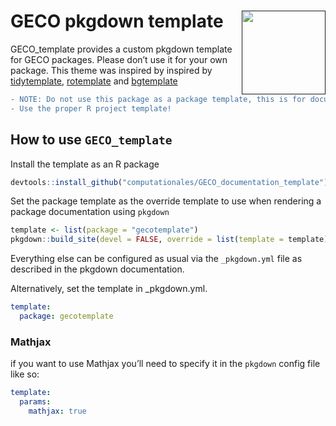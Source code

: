 # GECO pkgdown template <a href=''><img src='https://raw.githubusercontent.com/computationales/GECO_template/main/geco_logo_small.png' align="right" height="134" /></a>

GECO_template provides a custom pkgdown template for GECO
packages. Please don’t use it for your own package. This theme was
inspired by inspired by [tidytemplate](https://github.com/tidyverse/tidytemplate/),
[rotemplate](https://github.com/ropensci-org/rotemplate/) and [bgtemplate](https://github.com/khufkens/bgtemplate)

```diff
- NOTE: Do not use this package as a package template, this is for documentation only!
- Use the proper R project template!
```

## How to use `GECO_template`

Install the template as an R package
``` r
devtools::install_github("computationales/GECO_documentation_template")
```

Set the package template as the override template to use when rendering
a package documentation using `pkgdown`

``` r
template <- list(package = "gecotemplate")
pkgdown::build_site(devel = FALSE, override = list(template = template))
```

Everything else can be configured as usual via the `_pkgdown.yml` file
as described in the pkgdown documentation.

Alternatively, set the template in \_pkgdown.yml.

``` yaml
template:
  package: gecotemplate
```

### Mathjax

if you want to use Mathjax you’ll need to specify it in the `pkgdown`
config file like so: 

``` yaml
template:
  params:
    mathjax: true
```
